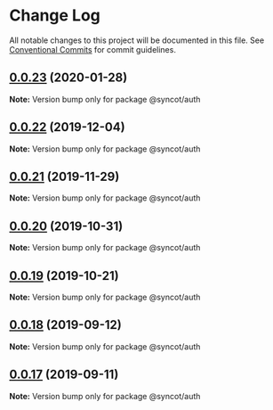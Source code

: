 # Change Log

All notable changes to this project will be documented in this file.
See [Conventional Commits](https://conventionalcommits.org) for commit guidelines.

## [0.0.23](https://github.com/SyncOT/SyncOT/compare/@syncot/auth@0.0.22...@syncot/auth@0.0.23) (2020-01-28)

**Note:** Version bump only for package @syncot/auth





## [0.0.22](https://github.com/SyncOT/SyncOT/compare/@syncot/auth@0.0.21...@syncot/auth@0.0.22) (2019-12-04)

**Note:** Version bump only for package @syncot/auth





## [0.0.21](https://github.com/SyncOT/SyncOT/compare/@syncot/auth@0.0.20...@syncot/auth@0.0.21) (2019-11-29)

**Note:** Version bump only for package @syncot/auth





## [0.0.20](https://github.com/SyncOT/SyncOT/compare/@syncot/auth@0.0.19...@syncot/auth@0.0.20) (2019-10-31)

**Note:** Version bump only for package @syncot/auth





## [0.0.19](https://github.com/SyncOT/SyncOT/compare/@syncot/auth@0.0.18...@syncot/auth@0.0.19) (2019-10-21)

**Note:** Version bump only for package @syncot/auth





## [0.0.18](https://github.com/SyncOT/SyncOT/compare/@syncot/auth@0.0.17...@syncot/auth@0.0.18) (2019-09-12)

**Note:** Version bump only for package @syncot/auth





## [0.0.17](https://github.com/SyncOT/SyncOT/compare/@syncot/auth@0.0.16...@syncot/auth@0.0.17) (2019-09-11)

**Note:** Version bump only for package @syncot/auth
